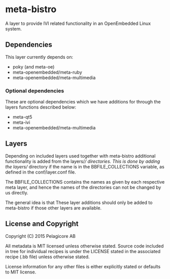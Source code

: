 # meta-bistro # 

A layer to provide IVI related functionality in an OpenEmbedded Linux system.

## Dependencies ##

This layer currently depends on: 
* poky (and meta-oe)
* meta-openembedded/meta-ruby
* meta-openembedded/meta-multimedia

### Optional dependencies

These are optional dependencies which we have additions for through the layers 
functions described below:
* meta-qt5
* meta-ivi
* meta-openembedded/meta-multimedia

## Layers ## 

Depending on included layers used together with meta-bistro additional 
functionality is added from the layers/*/ directories. This is done by adding 
the layers/* directory if the name is in the BBFILE_COLLECTIONS variable, as
defined in the conf/layer.conf file. 

The BBFILE_COLLECTIONS contains the names as given by each respective meta
layer, and hence the names of the directories can not be changed by us directly.

The general idea is that These layer additions should only be added to
meta-bistro if those other layers are available.

## License and Copyright ##

Copyright (C) 2015 Pelagicore AB

All metadata is MIT licensed unless otherwise stated. Source code included
in tree for individual recipes is under the LICENSE stated in the associated
recipe (.bb file) unless otherwise stated.

License information for any other files is either explicitly stated 
or defaults to MIT license.
